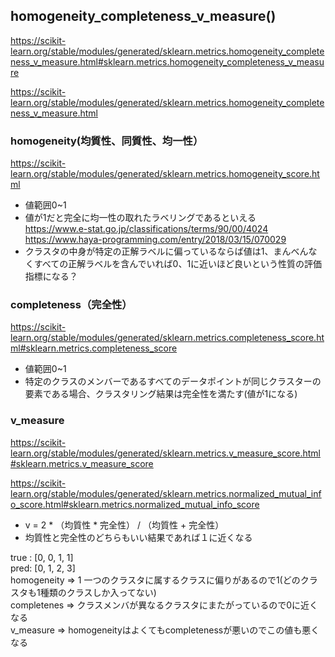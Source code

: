## homogeneity_completeness_v_measure()
https://scikit-learn.org/stable/modules/generated/sklearn.metrics.homogeneity_completeness_v_measure.html#sklearn.metrics.homogeneity_completeness_v_measure

https://scikit-learn.org/stable/modules/generated/sklearn.metrics.homogeneity_completeness_v_measure.html

### homogeneity(均質性、同質性、均一性）  
https://scikit-learn.org/stable/modules/generated/sklearn.metrics.homogeneity_score.html

- 値範囲0~1  
- 値が1だと完全に均一性の取れたラベリングであるといえる  
https://www.e-stat.go.jp/classifications/terms/90/00/4024
https://www.haya-programming.com/entry/2018/03/15/070029
- クラスタの中身が特定の正解ラベルに偏っているならば値は1、まんべんなくすべての正解ラベルを含んでいれば0、1に近いほど良いという性質の評価指標になる？  

### completeness（完全性）   
https://scikit-learn.org/stable/modules/generated/sklearn.metrics.completeness_score.html#sklearn.metrics.completeness_score

- 値範囲0~1  
- 特定のクラスのメンバーであるすべてのデータポイントが同じクラスターの要素である場合、クラスタリング結果は完全性を満たす(値が1になる)  

### v_measure  
https://scikit-learn.org/stable/modules/generated/sklearn.metrics.v_measure_score.html#sklearn.metrics.v_measure_score

https://scikit-learn.org/stable/modules/generated/sklearn.metrics.normalized_mutual_info_score.html#sklearn.metrics.normalized_mutual_info_score


- v = 2 * （均質性 * 完全性） / （均質性 + 完全性）  
- 均質性と完全性のどちらもいい結果であれば１に近くなる  


true : [0, 0, 1, 1]  
pred: [0, 1, 2, 3]  
homogeneity ⇒ 1 一つのクラスタに属するクラスに偏りがあるので1(どのクラスタも1種類のクラスしか入ってない)  
completenes ⇒ クラスメンバが異なるクラスタにまたがっているので0に近くなる  
v_measure   ⇒ homogeneityはよくてもcompletenessが悪いのでこの値も悪くなる  
